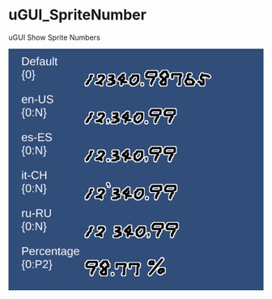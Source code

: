 # uGUI_SpriteNumber
uGUI Show Sprite Numbers

![ImageExample](https://github.com/jp-netsis/uGUI_SpriteNumber/blob/main/Images/example.png)

